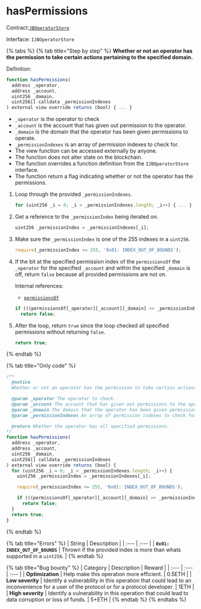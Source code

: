 # hasPermissions

Contract:[`JBOperatorStore`](../)​‌

Interface: `IJBOperatorStore`

{% tabs %}
{% tab title="Step by step" %}
**Whether or not an operator has the permission to take certain actions pertaining to the specified domain.**

Definition:

```javascript
function hasPermissions(
  address _operator,
  address _account,
  uint256 _domain,
  uint256[] calldata _permissionIndexes
) external view override returns (bool) { ... }
```

* `_operator` is the operator to check
* `_account` is the account that has given out permission to the operator.
* `_domain` is the domain that the operator has been given permissions to operate.
* `_permissionIndexes` is an array of permission indexes to check for.
* The view function can be accessed externally by anyone. 
* The function does not alter state on the blockchain.
* The function overrides a function definition from the `IJBOperatorStore` interface.
* The function return a flag indicating whether or not the operator has the permissions.

1. Loop through the provided `_permissionIndexes`.

   ```javascript
   for (uint256 _i = 0; _i < _permissionIndexes.length; _i++) { ... }
   ```

2. Get a reference to the `_permissionIndex` being iterated on.

   ```javascript
   uint256 _permissionIndex = _permissionIndexes[_i];
   ```

3. Make sure the `_permissionIndex` is one of the 255 indexes in a `uint256`. 

   ```javascript
   require(_permissionIndex <= 255, '0x01: INDEX_OUT_OF_BOUNDS');
   ```

4. If the bit at the specified permission index of the `permissionsOf` the `_operator` for the specified `_account` and within the specified `_domain` is off, return `false` because all provided permissions are not on.  


   Internal references:

   * [`permissionsOf`](../properties/permissionsof.md)

   ```javascript
   if (((permissionsOf[_operator][_account][_domain] >> _permissionIndex) & 1) == 0)
     return false;
   ```

5. After the loop, return `true` since the loop checked all specified permissions without returning `false`.

   ```javascript
   return true;
   ```

  
{% endtab %}

{% tab title="Only code" %}
```javascript
/** 
  @notice 
  Whether or not an operator has the permission to take certain actions pertaining to the specified domain.

  @param _operator The operator to check.
  @param _account The account that has given out permissions to the operator.
  @param _domain The domain that the operator has been given permissions to operate.
  @param _permissionIndexes An array of permission indexes to check for.

  @return Whether the operator has all specified permissions.
*/
function hasPermissions(
  address _operator,
  address _account,
  uint256 _domain,
  uint256[] calldata _permissionIndexes
) external view override returns (bool) {
  for (uint256 _i = 0; _i < _permissionIndexes.length; _i++) {
    uint256 _permissionIndex = _permissionIndexes[_i];

    require(_permissionIndex <= 255, '0x01: INDEX_OUT_OF_BOUNDS');

    if (((permissionsOf[_operator][_account][_domain] >> _permissionIndex) & 1) == 0)
      return false;
  }
  return true;
}
```
{% endtab %}

{% tab title="Errors" %}
| String | Description |
| :--- | :--- |
| **`0x01: INDEX_OUT_OF_BOUNDS`** | Thrown if the provided index is more than whats supported in a `uint256`. |
{% endtab %}

{% tab title="Bug bounty" %}
| Category | Description | Reward |
| :--- | :--- | :--- |
| **Optimization** | Help make this operation more efficient. | 0.5ETH |
| **Low severity** | Identify a vulnerability in this operation that could lead to an inconvenience for a user of the protocol or for a protocol developer. | 1ETH |
| **High severity** | Identify a vulnerability in this operation that could lead to data corruption or loss of funds. | 5+ETH |
{% endtab %}
{% endtabs %}

